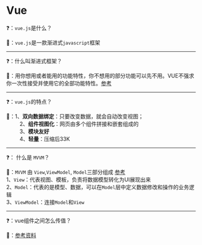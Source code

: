# Vue


:question:：`vue.js`是什么？

:memo:：`vue.js`是一款渐进式`javascript`框架

---

:question:：什么叫渐进式框架？

:memo:：用你想用或者能用的功能特性，你不想用的部分功能可以先不用。VUE不强求你一次性接受并使用它的全部功能特性。[参考](https://www.zhihu.com/question/51907207)

---

:question:：`vue.js`的特点？

:memo:：1、**双向数据绑定**：只要改变数据，就会自动改变视图；<br>
&nbsp;&nbsp;&nbsp;&nbsp;&nbsp;&nbsp;&nbsp;&nbsp;&nbsp;2、**组件视图化**：网页由多个组件拼接和嵌套组成的<br>
&nbsp;&nbsp;&nbsp;&nbsp;&nbsp;&nbsp;&nbsp;&nbsp;&nbsp;3、**模块友好**<br>
&nbsp;&nbsp;&nbsp;&nbsp;&nbsp;&nbsp;&nbsp;&nbsp;&nbsp;4、**轻量**：压缩后33K

---

:question:： 什么是 `MVVM`？

:memo:：`MVVM` 由 `View`,`ViewModel`, `Model`三部分组成 [参考](https://juejin.im/post/5b2f0769e51d45589f46949e)
<br>
1、`View`：代表视图、模板，负责将数据模型转化为UI展现出来<br>
2、`Model`：代表的是模型、数据，可以在`Model`层中定义数据修改和操作的业务逻辑<br>
3、`ViewModel`：连接`Model`和`View`<br>

---

:question:：vue组件之间怎么传值？

:memo:：[参考资料](https://juejin.im/post/5d267dcdf265da1b957081a3)


